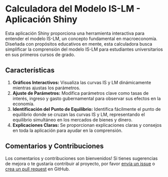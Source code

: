 

  <h1>Calculadora del Modelo IS-LM - Aplicación Shiny</h1>

  <p>Esta aplicación Shiny proporciona una herramienta interactiva para entender el modelo IS-LM, un concepto fundamental en macroeconomía. Diseñada con propósitos educativos en mente, esta calculadora busca simplificar la comprensión del modelo IS-LM para estudiantes universitarios en sus primeros cursos de grado.</p>

  <h2>Características</h2>
   <ol>
      <li><strong>Gráficos Interactivos:</strong> Visualiza las curvas IS y LM dinámicamente mientras ajustas los parámetros.</li>
       <li><strong>Ajuste de Parámetros:</strong> Modifica parámetros clave como tasas de interés, ingreso y gasto gubernamental para observar sus efectos en la economía.</li>
       <li><strong>Identificación del Punto de Equilibrio:</strong> Identifica fácilmente el punto de equilibrio donde se cruzan las curvas IS y LM, representando el equilibrio simultáneo en los mercados de bienes y dinero.</li>
       <li><strong>Explicaciones Claras:</strong> Se proporcionan explicaciones claras y consejos en toda la aplicación para ayudar en la comprensión.</li>
   </ol>



  <h2>Comentarios y Contribuciones</h2>
    <p>Los comentarios y contribuciones son bienvenidos! Si tienes sugerencias de mejora o te gustaría contribuir al proyecto, por favor <a href="link_to_issue_tracker">envía un issue</a> o <a href="link_to_pull_request">crea un pull request</a> en GitHub.</p>




